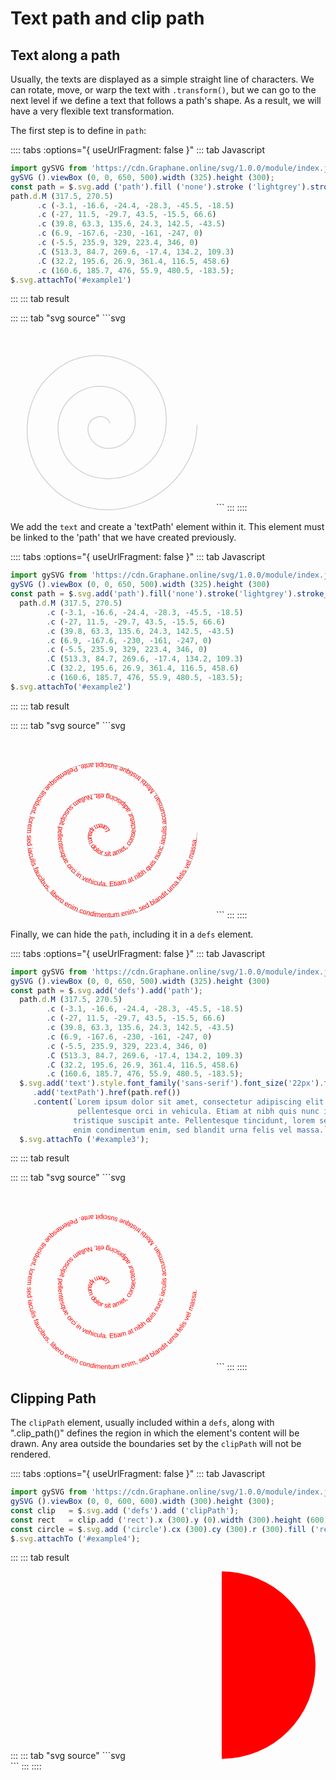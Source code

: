 # Text path and clip path

## Text along a path

Usually, the texts are displayed as a simple straight line of characters. We can rotate, move, or
warp the text with `.transform()`, but we can go to the next level if we define a text that follows
a path's shape. As a result, we will have a very flexible text transformation.

The first step is to define in `path`:

:::: tabs :options="{ useUrlFragment: false }" 
::: tab Javascript
```js
import gySVG from 'https://cdn.Graphane.online/svg/1.0.0/module/index.js';
gySVG ().viewBox (0, 0, 650, 500).width (325).height (300);
const path = $.svg.add ('path').fill ('none').stroke ('lightgrey').stroke_width (3);
path.d.M (317.5, 270.5)
      .c (-3.1, -16.6, -24.4, -28.3, -45.5, -18.5)
      .c (-27, 11.5, -29.7, 43.5, -15.5, 66.6)
      .c (39.8, 63.3, 135.6, 24.3, 142.5, -43.5)
      .c (6.9, -167.6, -230, -161, -247, 0)
      .c (-5.5, 235.9, 329, 223.4, 346, 0)
      .C (513.3, 84.7, 269.6, -17.4, 134.2, 109.3)
      .C (32.2, 195.6, 26.9, 361.4, 116.5, 458.6)
      .c (160.6, 185.7, 476, 55.9, 480.5, -183.5);
$.svg.attachTo('#example1')
```
:::
::: tab result
<div id="example1"></div>
<script type="module">
  import gySVG from 'https://cdn.Graphane.online/svg/1.0.0/module/index.js';
  gySVG ().viewBox (0, 0, 650, 500).width (325).height (300);
  const path = $.svg.add ('path').fill ('none').stroke ('lightgrey').stroke_width (3);
  path.d.M (317.5, 270.5)
        .c (-3.1, -16.6, -24.4, -28.3, -45.5, -18.5)
        .c (-27, 11.5, -29.7, 43.5, -15.5, 66.6)
        .c (39.8, 63.3, 135.6, 24.3, 142.5, -43.5)
        .c (6.9, -167.6, -230, -161, -247, 0)
        .c (-5.5, 235.9, 329, 223.4, 346, 0)
        .C (513.3, 84.7, 269.6, -17.4, 134.2, 109.3)
        .C (32.2, 195.6, 26.9, 361.4, 116.5, 458.6)
        .c (160.6, 185.7, 476, 55.9, 480.5, -183.5);
  $.svg.attachTo('#example1')
</script>
:::
::: tab "svg source"
```svg
<svg viewBox="0,0,650,500" width="325" height="300">
  <path fill="none" stroke="lightgrey" stroke-width="3"
        d="M317.5,270.5c-3.1,-16.6,-24.4,-28.3,-45.5,-18.5c-27,11.5,-29.7,43.5,-15.5,66.6
           c39.8,63.3,135.6,24.3,142.5,-43.5c6.9,-167.6,-230,-161,-247,0c-5.5,235.9,329,223.4,346,0
           C513.3,84.7,269.6,-17.4,134.2,109.3C32.2,195.6,26.9,361.4,116.5,458.6
           c160.6,185.7,476,55.9,480.5,-183.5">
  </path>
</svg>
```
:::
::::

We add the `text` and create a 'textPath' element within it. This element must be linked to
the 'path' that we have created previously.

:::: tabs :options="{ useUrlFragment: false }" 
::: tab Javascript
```js
import gySVG from 'https://cdn.Graphane.online/svg/1.0.0/module/index.js';
gySVG ().viewBox (0, 0, 650, 500).width (325).height (300)
const path = $.svg.add('path').fill('none').stroke('lightgrey').stroke_width(3);
  path.d.M (317.5, 270.5)
        .c (-3.1, -16.6, -24.4, -28.3, -45.5, -18.5)
        .c (-27, 11.5, -29.7, 43.5, -15.5, 66.6)
        .c (39.8, 63.3, 135.6, 24.3, 142.5, -43.5)
        .c (6.9, -167.6, -230, -161, -247, 0)
        .c (-5.5, 235.9, 329, 223.4, 346, 0)
        .C (513.3, 84.7, 269.6, -17.4, 134.2, 109.3)
        .C (32.2, 195.6, 26.9, 361.4, 116.5, 458.6)
        .c (160.6, 185.7, 476, 55.9, 480.5, -183.5);
$.svg.attachTo('#example2')
```
:::
::: tab result
<div id="example2"></div>
<script type="module">
  import gySVG from 'https://cdn.Graphane.online/svg/1.0.0/module/index.js';
  gySVG ().viewBox (0, 0, 650, 500).width (325).height (300)
  const path = $.svg.add('path').fill('none').stroke('lightgrey').stroke_width(3);
  path.d.M (317.5, 270.5)
        .c (-3.1, -16.6, -24.4, -28.3, -45.5, -18.5)
        .c (-27, 11.5, -29.7, 43.5, -15.5, 66.6)
        .c (39.8, 63.3, 135.6, 24.3, 142.5, -43.5)
        .c (6.9, -167.6, -230, -161, -247, 0)
        .c (-5.5, 235.9, 329, 223.4, 346, 0)
        .C (513.3, 84.7, 269.6, -17.4, 134.2, 109.3)
        .C (32.2, 195.6, 26.9, 361.4, 116.5, 458.6)
        .c (160.6, 185.7, 476, 55.9, 480.5, -183.5);
    $.svg.add('text').style.font_family('sans-serif').font_size('22px').fill('red').stroke('none')
  .add('textPath').href(path.ref())
  .content(`Lorem ipsum dolor sit amet, consectetur adipiscing elit. Nullam suscipit
            pellentesque orci in vehicula. Etiam at nibh quis nunc iaculis accumsan. Morbi
            tristique suscipit ante. Pellentesque tincidunt, lorem sed iaculis faucibus, libero
            enim condimentum enim, sed blandit urna felis vel massa.`);
  $.svg.attachTo ('#example2');
</script>
:::
::: tab "svg source"
```svg
<svg viewBox="0,0,650,500" width="325" height="300">
  <path id="gySVGObjectks72vvfrgm8" fill="none" stroke="lightgrey" stroke-width="3"
        d="M317.5,270.5c-3.1,-16.6,-24.4,-28.3,-45.5,-18.5c-27,11.5,-29.7,43.5,-15.5,66.6
           c39.8,63.3,135.6,24.3,142.5,-43.5c6.9,-167.6,-230,-161,-247,0c-5.5,235.9,329,223.4,346,0
           C513.3,84.7,269.6,-17.4,134.2,109.3C32.2,195.6,26.9,361.4,116.5,458.6
           c160.6,185.7,476,55.9,480.5,-183.5">
  </path>
  <text font-size="22px" fill="red" stroke="none" style="font-family: sans-serif;">
    <textPath href="#gySVGObjectks72vvfrgm8">
      Lorem ipsum dolor sit amet, consectetur adipiscing elit. Nullam suscipit pellentesque orci
      in vehicula. Etiam at nibh quis nunc iaculis accumsan. Morbi tristique suscipit ante.
      Pellentesque tincidunt, lorem sed iaculis faucibus, libero enim condimentum enim, sed
      blandit urna felis vel massa.
    </textPath>
  </text>
</svg>
```
:::
::::

Finally, we can hide the `path`, including it in a `defs` element.

:::: tabs :options="{ useUrlFragment: false }" 
::: tab Javascript
```js
import gySVG from 'https://cdn.Graphane.online/svg/1.0.0/module/index.js';
gySVG ().viewBox (0, 0, 650, 500).width (325).height (300)
const path = $.svg.add('defs').add('path');
  path.d.M (317.5, 270.5)
        .c (-3.1, -16.6, -24.4, -28.3, -45.5, -18.5)
        .c (-27, 11.5, -29.7, 43.5, -15.5, 66.6)
        .c (39.8, 63.3, 135.6, 24.3, 142.5, -43.5)
        .c (6.9, -167.6, -230, -161, -247, 0)
        .c (-5.5, 235.9, 329, 223.4, 346, 0)
        .C (513.3, 84.7, 269.6, -17.4, 134.2, 109.3)
        .C (32.2, 195.6, 26.9, 361.4, 116.5, 458.6)
        .c (160.6, 185.7, 476, 55.9, 480.5, -183.5);
  $.svg.add('text').style.font_family('sans-serif').font_size('22px').fill('red').stroke('none')
     .add('textPath').href(path.ref())
     .content(`Lorem ipsum dolor sit amet, consectetur adipiscing elit. Nullam suscipit
               pellentesque orci in vehicula. Etiam at nibh quis nunc iaculis accumsan. Morbi
              tristique suscipit ante. Pellentesque tincidunt, lorem sed iaculis faucibus, libero
              enim condimentum enim, sed blandit urna felis vel massa.`);
  $.svg.attachTo ('#example3');
```
:::
::: tab result
<div id="example3"></div>
<script type="module">
  import gySVG from 'https://cdn.Graphane.online/svg/1.0.0/module/index.js';
  gySVG ().viewBox (0, 0, 650, 500).width (325).height (300)
  const path = $.svg.add('defs').add ('path');
  path.d.M(317.5,270.5)
      .c(-3.1,-16.6,-24.4,-28.3,-45.5,-18.5)
      .c(-27,11.5,-29.7,43.5,-15.5,66.6)
      .c(39.8,63.3,135.6,24.3,142.5,-43.5)
      .c(6.9,-167.6,-230,-161,-247,0)
      .c(-5.5,235.9,329,223.4,346,0)
      .C(513.3,84.7,269.6,-17.4,134.2,109.3)
      .C(32.2,195.6,26.9,361.4,116.5,458.6)
      .c(160.6,185.7,476,55.9,480.5,-183.5);
  $.svg.add('text').style.font_family('sans-serif').font_size('22px').fill('red').stroke('none')
     .add('textPath').href(path.ref())
     .content(`Lorem ipsum dolor sit amet, consectetur adipiscing elit. Nullam suscipit
               pellentesque orci in vehicula. Etiam at nibh quis nunc iaculis accumsan. Morbi
              tristique suscipit ante. Pellentesque tincidunt, lorem sed iaculis faucibus, libero
              enim condimentum enim, sed blandit urna felis vel massa.`);
  $.svg.attachTo ('#example3');
</script>
:::
::: tab "svg source"
```svg
<svg viewBox="0,0,650,500" width="325" height="300">
  <defs>
    <path id="gySVGObjectks72vvfrgm9" fill="none" stroke="lightgrey" stroke-width="3"
          d="M317.5,270.5c-3.1,-16.6,-24.4,-28.3,-45.5,-18.5c-27,11.5,-29.7,43.5,-15.5,66.6
             c39.8,63.3,135.6,24.3,142.5,-43.5c6.9,-167.6,-230,-161,-247,0
             c-5.5,235.9,329,223.4,346,0C513.3,84.7,269.6,-17.4,134.2,109.3
             C32.2,195.6,26.9,361.4,116.5,458.6c160.6,185.7,476,55.9,480.5,-183.5">
    </path>
  </defs>
  <text font-size="22px" fill="red" stroke="none" style="font-family: sans-serif;">
    <textPath href="#gySVGObjectks72vvfrgm9">
      Lorem ipsum dolor sit amet, consectetur adipiscing elit. Nullam suscipit pellentesque orci
      in vehicula. Etiam at nibh quis nunc iaculis accumsan. Morbi tristique suscipit ante.
      Pellentesque tincidunt, lorem sed iaculis faucibus, libero enim condimentum enim, sed
      blandit urna felis vel massa.
    </textPath>
  </text>
</svg>
```
:::
::::


## Clipping Path

The `clipPath` element, usually included within a `defs`, along with ".clip_path()" defines the
region in which the element's content will be drawn. Any area outside the boundaries set by the
`clipPath` will not be rendered.

:::: tabs :options="{ useUrlFragment: false }" 
::: tab Javascript
```js
import gySVG from 'https://cdn.Graphane.online/svg/1.0.0/module/index.js';
gySVG ().viewBox (0, 0, 600, 600).width (300).height (300);
const clip   = $.svg.add ('defs').add ('clipPath');
const rect   = clip.add ('rect').x (300).y (0).width (300).height (600);
const circle = $.svg.add ('circle').cx (300).cy (300).r (300).fill ('red').clip_path (clip.url ());
$.svg.attachTo ('#example4');
```
:::
::: tab result
<div id="example4"></div>
<script type="module">
  import gySVG from 'https://cdn.Graphane.online/svg/1.0.0/module/index.js';
  gySVG ().viewBox (0, 0, 600, 600).width (300).height (300);
  const clip   = $.svg.add ('defs').add ('clipPath');
  const rect   = clip.add ('rect').x (300).y (0).width (300).height (600);
  const circle = $.svg.add ('circle').cx (300).cy (300).r (300).fill ('red').clip_path (clip.url ());
  $.svg.attachTo ('#example4');
</script>
:::
::: tab "svg source"
```svg
<svg viewBox="0,0,600,600" width="300" height="300">
  <defs>
    <clipPath id="gySVGObjectdlorse1ehv8">
      <rect x="300" y="0" width="300" height="600"></rect>
    </clipPath>
  </defs>
  <circle cx="300" cy="300" r="300" fill="red" clip-path="url(#gySVGObjectdlorse1ehv8)"></circle>
</svg>
```
:::
::::